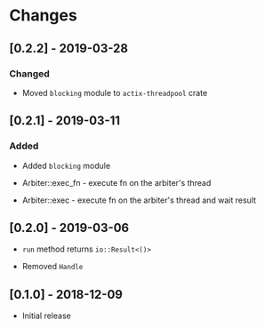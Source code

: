 # Changes

## [0.2.2] - 2019-03-28

### Changed

* Moved `blocking` module to `actix-threadpool` crate

## [0.2.1] - 2019-03-11

### Added

* Added `blocking` module

* Arbiter::exec_fn - execute fn on the arbiter's thread

* Arbiter::exec - execute fn on the arbiter's thread and wait result

## [0.2.0] - 2019-03-06

* `run` method returns `io::Result<()>`

* Removed `Handle`

## [0.1.0] - 2018-12-09

* Initial release
